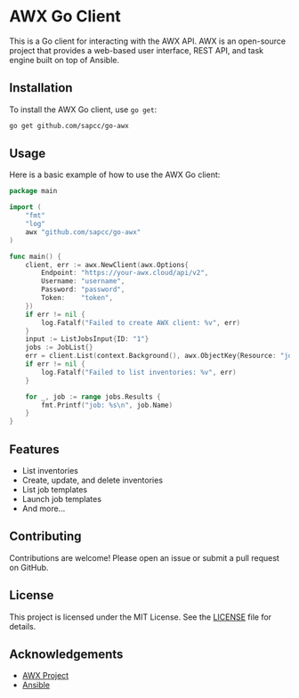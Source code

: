 # AWX Go Client

This is a Go client for interacting with the AWX API. AWX is an open-source project that provides a web-based user interface, REST API, and task engine built on top of Ansible.

## Installation

To install the AWX Go client, use `go get`:

```sh
go get github.com/sapcc/go-awx
```

## Usage

Here is a basic example of how to use the AWX Go client:

```go
package main

import (
    "fmt"
    "log"
    awx "github.com/sapcc/go-awx"
)

func main() {
    client, err := awx.NewClient(awx.Options{
        Endpoint: "https://your-awx.cloud/api/v2",
        Username: "username",
		Password: "password",
		Token:    "token",
    })
    if err != nil {
        log.Fatalf("Failed to create AWX client: %v", err)
    }
    input := ListJobsInput{ID: "1"}
	jobs := JobList{}
    err = client.List(context.Background(), awx.ObjectKey{Resource: "jobs"}, &jobs, nil)
    if err != nil {
        log.Fatalf("Failed to list inventories: %v", err)
    }

    for _, job := range jobs.Results {
        fmt.Printf("job: %s\n", job.Name)
    }
}
```

## Features

- List inventories
- Create, update, and delete inventories
- List job templates
- Launch job templates
- And more...

## Contributing

Contributions are welcome! Please open an issue or submit a pull request on GitHub.

## License

This project is licensed under the MIT License. See the [LICENSE](LICENSE) file for details.

## Acknowledgements

- [AWX Project](https://github.com/ansible/awx)
- [Ansible](https://www.ansible.com/)
